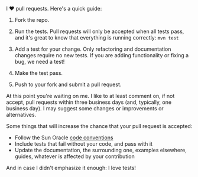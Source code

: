 I :heart: pull requests. Here's a quick guide:

1. Fork the repo.

2. Run the tests. Pull requests will only be accepted when all tests pass,
and it's great to know that everything is running correctly: `mvn test`

3. Add a test for your change. Only refactoring and documentation changes
require no new tests. If you are adding functionality or fixing a bug, we need
a test!

4. Make the test pass.

5. Push to your fork and submit a pull request.


At this point you're waiting on me. I like to at least comment on, if not
accept, pull requests within three business days (and, typically, one business
day). I may suggest some changes or improvements or alternatives.

Some things that will increase the chance that your pull request is accepted:

* Follow the Sun Oracle [code conventions](http://www.oracle.com/technetwork/java/codeconv-138413.html)
* Include tests that fail without your code, and pass with it
* Update the documentation, the surrounding one, examples elsewhere, guides,
  whatever is affected by your contribution


And in case I didn't emphasize it enough: I love tests!
